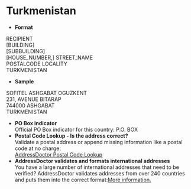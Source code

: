 Turkmenistan
============

- **Format**

RECIPIENT  
[BUILDING]  
[SUBBUILDING]  
[HOUSE_NUMBER,] STREET_NAME  
POSTALCODE LOCALITY  
TURKMENISTAN
- **Sample**

SOFITEL ASHGABAT OGUZKENT  
231, AVENUE BITARAP  
744000 ASHGABAT  
TURKMENISTAN
- **PO Box indicator**  
Official PO Box indicator for this country: P.O. BOX
- **Postal Code Lookup - Is the address correct?**  
Validate a postal address or append missing information like a postal code at no charge:  
[AddressDoctor Postal Code Lookup](http://lookup.addressdoctor.com/lookup/default.aspx?lang=en&country=TKM)
- **AddressDoctor validates and formats international addresses**  
You have a large number of international addresses that need to be verified? AddressDoctor validates addresses from over 240 countries and puts them into the correct format:[More information.](index.php?id=31&L=1)